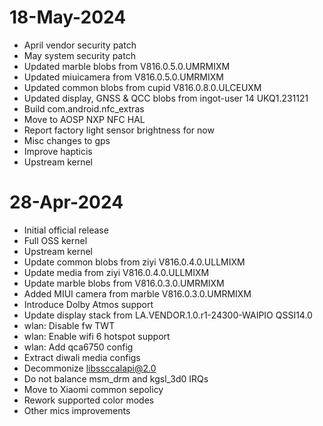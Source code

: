 # 18-May-2024
- April vendor security patch
- May system security patch
- Updated marble blobs from V816.0.5.0.UMRMIXM
- Updated miuicamera from V816.0.5.0.UMRMIXM
- Updated common blobs from cupid V816.0.8.0.ULCEUXM
- Updated display, GNSS & QCC blobs from ingot-user 14 UKQ1.231121
- Build com.android.nfc_extras
- Move to AOSP NXP NFC HAL
- Report factory light sensor brightness for now
- Misc changes to gps
- Improve hapticis
- Upstream kernel

# 28-Apr-2024
- Initial official release
- Full OSS kernel
- Upstream kernel
- Update common blobs from ziyi V816.0.4.0.ULLMIXM
- Update media from ziyi V816.0.4.0.ULLMIXM
- Update marble blobs from V816.0.3.0.UMRMIXM
- Added MIUI camera from marble V816.0.3.0.UMRMIXM
- Introduce Dolby Atmos support
- Update display stack from LA.VENDOR.1.0.r1-24300-WAIPIO QSSI14.0
- wlan: Disable fw TWT
- wlan: Enable wifi 6 hotspot support
- wlan: Add qca6750 config
- Extract diwali media configs
- Decommonize libssccalapi@2.0
- Do not balance msm_drm and kgsl_3d0 IRQs                                                                                                                                                  
- Move to Xiaomi common sepolicy
- Rework supported color modes
- Other mics improvements
